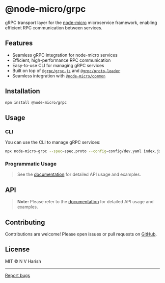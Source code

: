 # @node-micro/grpc

gRPC transport layer for the [node-micro](https://github.com/nvharish/node-micro) microservice framework, enabling efficient RPC communication between services.

## Features

- Seamless gRPC integration for node-micro services
- Efficient, high-performance RPC communication
- Easy-to-use CLI for managing gRPC services
- Built on top of [`@grpc/grpc-js`](https://www.npmjs.com/package/@grpc/grpc-js) and [`@grpc/proto-loader`](https://www.npmjs.com/package/@grpc/proto-loader)
- Seamless integration with [`@node-micro/common`](https://www.npmjs.com/package/@node-micro/common)

## Installation

```bash
npm install @node-micro/grpc
```

## Usage

### CLI

You can use the CLI to manage gRPC services:

```bash
npx node-micro-grpc --spec=spec.proto --config=config/dev.yaml index.js
```

### Programmatic Usage

> See the [documentation](https://github.com/nvharish/node-micro/tree/main/examples/grpc) for detailed API usage and examples.

## API

> **Note:** Please refer to the [documentation](https://github.com/nvharish/node-micro/tree/main/examples/grpc) for detailed API usage and examples.

## Contributing

Contributions are welcome! Please open issues or pull requests on [GitHub](https://github.com/nvharish/node-micro).

## License

MIT © N V Harish

---
[Report bugs](https://github.com/nvharish/node-micro/issues)